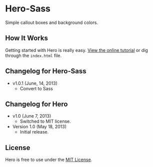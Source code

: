 # Hero-Sass
Simple callout boxes and background colors.

## How It Works
Getting started with Hero is really easy. [View the online tutorial](http://jwebcat.github.io/hero-sass/) or dig through the `index.html` file.

## Changelog for Hero-Sass
* v1.0.1 (June, 14, 2013)
  * Convert to Sass

## Changelog for Hero
* v1.0 (June 7, 2013)
  * Switched to MIT license.
* Version 1.0 (May 18, 2013)
  * Initial release.

## License
Hero is free to use under the [MIT License](http://gomakethings.com/mit/).
